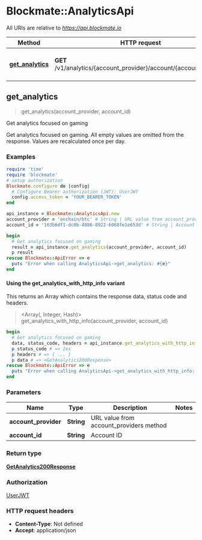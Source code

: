 # Blockmate::AnalyticsApi

All URIs are relative to *https://api.blockmate.io*

| Method | HTTP request | Description |
| ------ | ------------ | ----------- |
| [**get_analytics**](AnalyticsApi.md#get_analytics) | **GET** /v1/analytics/{account_provider}/account/{account_id}/stats | Get analytics focused on gaming |


## get_analytics

> <GetAnalytics200Response> get_analytics(account_provider, account_id)

Get analytics focused on gaming

Get analytics focused on gaming. All empty values are omitted from the response. Values are recalculated once per day.

### Examples

```ruby
require 'time'
require 'blockmate'
# setup authorization
Blockmate.configure do |config|
  # Configure Bearer authorization (JWT): UserJWT
  config.access_token = 'YOUR_BEARER_TOKEN'
end

api_instance = Blockmate::AnalyticsApi.new
account_provider = 'onchain/btc' # String | URL value from account_providers method
account_id = '163b6df1-dc0b-4086-8922-6068fe1e653d' # String | Account ID

begin
  # Get analytics focused on gaming
  result = api_instance.get_analytics(account_provider, account_id)
  p result
rescue Blockmate::ApiError => e
  puts "Error when calling AnalyticsApi->get_analytics: #{e}"
end
```

#### Using the get_analytics_with_http_info variant

This returns an Array which contains the response data, status code and headers.

> <Array(<GetAnalytics200Response>, Integer, Hash)> get_analytics_with_http_info(account_provider, account_id)

```ruby
begin
  # Get analytics focused on gaming
  data, status_code, headers = api_instance.get_analytics_with_http_info(account_provider, account_id)
  p status_code # => 2xx
  p headers # => { ... }
  p data # => <GetAnalytics200Response>
rescue Blockmate::ApiError => e
  puts "Error when calling AnalyticsApi->get_analytics_with_http_info: #{e}"
end
```

### Parameters

| Name | Type | Description | Notes |
| ---- | ---- | ----------- | ----- |
| **account_provider** | **String** | URL value from account_providers method |  |
| **account_id** | **String** | Account ID |  |

### Return type

[**GetAnalytics200Response**](GetAnalytics200Response.md)

### Authorization

[UserJWT](../README.md#UserJWT)

### HTTP request headers

- **Content-Type**: Not defined
- **Accept**: application/json

